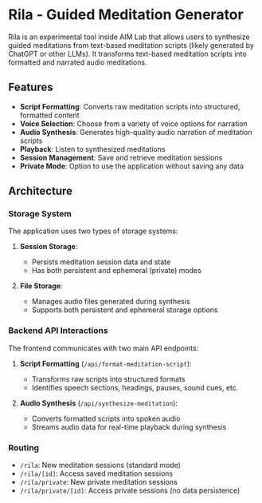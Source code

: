# Rila - Guided Meditation Generator

Rila is an experimental tool inside AIM Lab that allows users to synthesize guided meditations from text-based meditation scripts (likely generated by ChatGPT or other LLMs). It transforms text-based meditation scripts into formatted and narrated audio meditations.

## Features

- **Script Formatting**: Converts raw meditation scripts into structured, formatted content
- **Voice Selection**: Choose from a variety of voice options for narration
- **Audio Synthesis**: Generates high-quality audio narration of meditation scripts
- **Playback**: Listen to synthesized meditations
- **Session Management**: Save and retrieve meditation sessions
- **Private Mode**: Option to use the application without saving any data

## Architecture

### Storage System

The application uses two types of storage systems:

1. **Session Storage**:

   - Persists meditation session data and state
   - Has both persistent and ephemeral (private) modes

2. **File Storage**:
   - Manages audio files generated during synthesis
   - Supports both persistent and ephemeral storage options

### Backend API Interactions

The frontend communicates with two main API endpoints:

1. **Script Formatting** (`/api/format-meditation-script`):

   - Transforms raw scripts into structured formats
   - Identifies speech sections, headings, pauses, sound cues, etc.

2. **Audio Synthesis** (`/api/synthesize-meditation`):
   - Converts formatted scripts into spoken audio
   - Streams audio data for real-time playback during synthesis

### Routing

- `/rila`: New meditation sessions (standard mode)
- `/rila/[id]`: Access saved meditation sessions
- `/rila/private`: New private meditation sessions
- `/rila/private/[id]`: Access private sessions (no data persistence)
